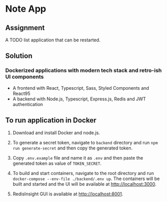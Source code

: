 # Note App

## Assignment

A TODO list application that can be restarted.

## Solution

### Dockerized applications with modern tech stack and retro-ish UI components

- A frontend with React, Typescript, Sass, Styled Components and React95
- A backend with Node.js, Typescript, Express.js, Redis and JWT authentication

## To run application in Docker

1. Download and install Docker and node.js.

2. To generate a secret token, navigate to `backend` directory and run `npm run generate-secret` and then copy the generated token.

3. Copy `.env.example` file and name it as `.env` and then paste the generated token as value of `TOKEN_SECRET`.

4. To build and start containers, navigate to the root directory and run `docker-compose --env-file ./backend/.env up`. The containers will be built and started and the UI will be available at [http://localhost:3000](http://localhost:3000).

5. RedisInsight GUI is available at [http://localhost:8001](http://localhost:8001).
